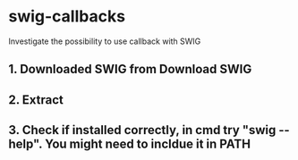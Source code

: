 # swig-callbacks
Investigate the possibility to use callback with SWIG

## 1. Downloaded SWIG from Download SWIG
## 2. Extract
## 3. Check if installed correctly, in cmd try "swig --help". You might need to incldue it in PATH
